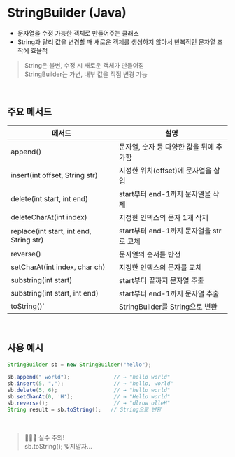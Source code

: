 # StringBuilder (Java)
- 문자열을 수정 가능한 객체로 만들어주는 클래스
- String과 달리 값을 변경할 때 새로운 객체를 생성하지 않아서 반복적인 문자열 조작에 효율적<br>

> String은 불변, 수정 시 새로운 객체가 만들어짐<br>
> StringBuilder는 가변, 내부 값을 직접 변경 가능

<br>

## 주요 메서드

| 메서드 | 설명 |
|--------|------|
| append() | 문자열, 숫자 등 다양한 값을 뒤에 추가함 |
| insert(int offset, String str) | 지정한 위치(offset)에 문자열을 삽입 |
| delete(int start, int end) | start부터 end-1까지 문자열을 삭제 |
| deleteCharAt(int index) | 지정한 인덱스의 문자 1개 삭제 |
| replace(int start, int end, String str) | start부터 end-1까지 문자열을 str로 교체 |
| reverse() | 문자열의 순서를 반전 |
| setCharAt(int index, char ch) | 지정한 인덱스의 문자를 교체 |
| substring(int start) | start부터 끝까지 문자열 추출 |
| substring(int start, int end) | start부터 end-1까지 문자열 추출 |
| toString()` | StringBuilder를 String으로 변환 |

<br>

## 사용 예시

```java
StringBuilder sb = new StringBuilder("hello");

sb.append(" world");              // → "hello world"
sb.insert(5, ",");                // → "hello, world"
sb.delete(5, 6);                  // → "hello world"
sb.setCharAt(0, 'H');             // → "Hello world"
sb.reverse();                     // → "dlrow olleH"
String result = sb.toString();   // String으로 변환
```

<br>

> 👩🏻‍💻 실수 주의!<br>
> sb.toString(); 잊지말자...

